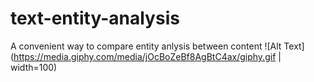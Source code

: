 # text-entity-analysis
A convenient way to compare entity anlysis between content
![Alt Text](https://media.giphy.com/media/jOcBoZeBf8AgBtC4ax/giphy.gif | width=100)
